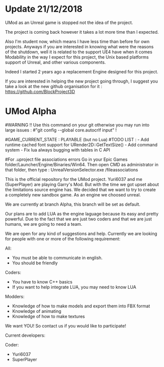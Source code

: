 # Update 21/12/2018
UMod as an Unreal game is stopped not the idea of the project.

The project is coming back however it takes a lot more time than I expected.

Also I'm student now, which means I have less time than before for own projects.
Anyways if you are interested in knowing what were the reasons of the shutdown, well it is related to the support UE4 have when it comes Modability in the way I expect for this project, the Unix based platforms support of Unreal, and other various components.

Indeed I started 2 years ago a replacement Engine designed for this project.

If you are interested in helping the new project going through, I suggest you take a look at the new github organisation for it : https://github.com/BlockProject3D

# UMod Alpha

#WARNING !! Use this command on your git otherwise you may run into large issues :
#"git config --global core.autocrlf input" !

#GAME_CURRENT_STATE : PLAYABLE (but no Lua)
#TODO LIST :
	- Add runtime cached font support for URender2D::GetTextSize()
	- Add command system
	- Fix lua always bugging with tables in C API

#For .uproject file associations errors
Go in your Epic Games folder/Launcher/Engine/Binaries/Win64.
Then open CMD as administrator in that folder, then type :
UnrealVersionSelector.exe /fileassociations

This is the official repository for the UMod project.
Yuri6037 and me (SuperPlayer) are playing Garry's Mod. But with the time we got upset about the limitations source engine has.
We decided that we want to try to create a completely new sandbox game. As an engine we choosed unreal.

We are currently at branch Alpha, this branch will be set as default.

Our plans are to add LUA as the engine laguage because its easy and pretty powerful.
Due to the fact that we are just two coders and that we are just humans, we are going to need a team.

We are open for any kind of suggestions and help.
Currently we are looking for people with one or more of the following requirement:


All:
- You must be able to communicate in english.
- You should be friendly

Coders:
- You have to know C++ basics
- If you want to help integrate LUA, you may need to know LUA

Modders:
- Knowledge of how to make models and export them into FBX format
- Knowledge of animating
- Knowledge of how to make textures


We want YOU!
So contact us if you would like to participate!


Current developers:

Coder:
- Yuri6037
- SuperPlayer
